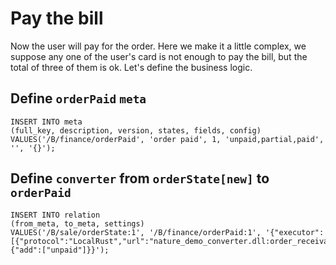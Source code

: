# Pay the bill

Now the user will pay for the order.  Here we make it a little complex,  we suppose any one of the user's card is not enough to pay the bill, but the total of three of them is ok. Let's define the business logic.

 ## Define `orderPaid` `meta`

```sqlite
INSERT INTO meta
(full_key, description, version, states, fields, config)
VALUES('/B/finance/orderPaid', 'order paid', 1, 'unpaid,partial,paid', '', '{}');
```

## Define `converter` from `orderState[new]` to `orderPaid` 

```sqlite
INSERT INTO relation
(from_meta, to_meta, settings)
VALUES('/B/sale/orderState:1', '/B/finance/orderPaid:1', '{"executor":[{"protocol":"LocalRust","url":"nature_demo_converter.dll:order_receivable","proportion":1}],"use_upstream_id":true,"target_states":{"add":["unpaid"]}}');
```

